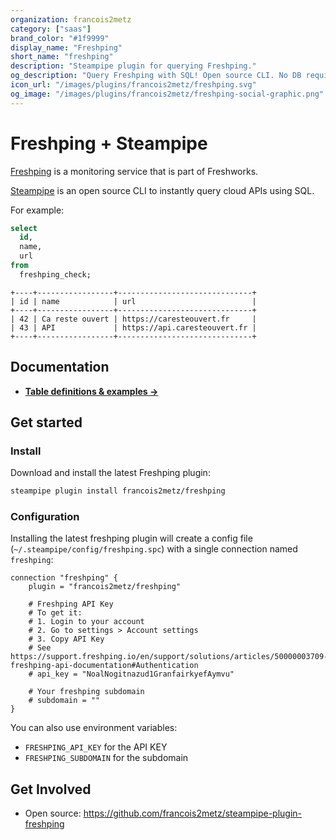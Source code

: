 ```yaml
---
organization: francois2metz
category: ["saas"]
brand_color: "#1f9999"
display_name: "Freshping"
short_name: "freshping"
description: "Steampipe plugin for querying Freshping."
og_description: "Query Freshping with SQL! Open source CLI. No DB required."
icon_url: "/images/plugins/francois2metz/freshping.svg"
og_image: "/images/plugins/francois2metz/freshping-social-graphic.png"
---
```


# Freshping + Steampipe

[Freshping](https://www.freshworks.com/website-monitoring/) is a monitoring service that is part of Freshworks.

[Steampipe](https://steampipe.io) is an open source CLI to instantly query cloud APIs using SQL.

For example:

```sql
select
  id,
  name,
  url
from
  freshping_check;
```

```
+----+-----------------+------------------------------+
| id | name            | url                          |
+----+-----------------+------------------------------+
| 42 | Ca reste ouvert | https://caresteouvert.fr     |
| 43 | API             | https://api.caresteouvert.fr |
+----+-----------------+------------------------------+
```

## Documentation

- **[Table definitions & examples →](/plugins/francois2metz/freshping/tables)**

## Get started

### Install

Download and install the latest Freshping plugin:

```bash
steampipe plugin install francois2metz/freshping
```

### Configuration

Installing the latest freshping plugin will create a config file (`~/.steampipe/config/freshping.spc`) with a single connection named `freshping`:

```hcl
connection "freshping" {
    plugin = "francois2metz/freshping"

    # Freshping API Key
    # To get it:
    # 1. Login to your account
    # 2. Go to settings > Account settings
    # 3. Copy API Key
    # See https://support.freshping.io/en/support/solutions/articles/50000003709-freshping-api-documentation#Authentication
    # api_key = "NoalNogitnazud1GranfairkyefAymvu"

    # Your freshping subdomain
    # subdomain = ""
}
```

You can also use environment variables:

- `FRESHPING_API_KEY` for the API KEY
- `FRESHPING_SUBDOMAIN` for the subdomain

## Get Involved

* Open source: https://github.com/francois2metz/steampipe-plugin-freshping
